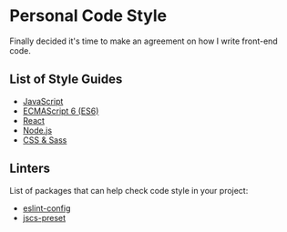 # Personal Code Style

Finally decided it's time to make an agreement on how I write front-end code.

## List of Style Guides

* [JavaScript](javascript.md)
* [ECMAScript 6 (ES6)](es6.md)
* [React](react.md)
* [Node.js](node.md)
* [CSS & Sass](css.md)

## Linters

List of packages that can help check code style in your project:

* [eslint-config](#)
* [jscs-preset](#)
